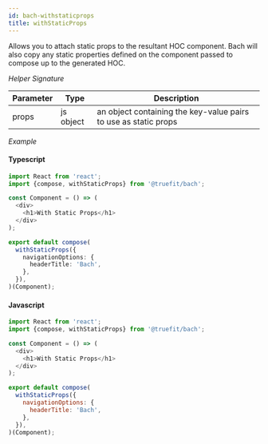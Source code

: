 ```yaml
---
id: bach-withstaticprops
title: withStaticProps
---
```


Allows you to attach static props to the resultant HOC component. Bach will also copy any static properties defined on the component passed to compose up to the generated HOC.

_Helper Signature_

| Parameter | Type      | Description                                                     |
| --------- | --------- | --------------------------------------------------------------- |
| props     | js object | an object containing the key-value pairs to use as static props |

_Example_

#### Typescript

```Typescript
import React from 'react';
import {compose, withStaticProps} from '@truefit/bach';

const Component = () => (
  <div>
    <h1>With Static Props</h1>
  </div>
);

export default compose(
  withStaticProps({
    navigationOptions: {
      headerTitle: 'Bach',
    },
  }),
)(Component);
```

#### Javascript

```Javascript
import React from 'react';
import {compose, withStaticProps} from '@truefit/bach';

const Component = () => (
  <div>
    <h1>With Static Props</h1>
  </div>
);

export default compose(
  withStaticProps({
    navigationOptions: {
      headerTitle: 'Bach',
    },
  }),
)(Component);
```
